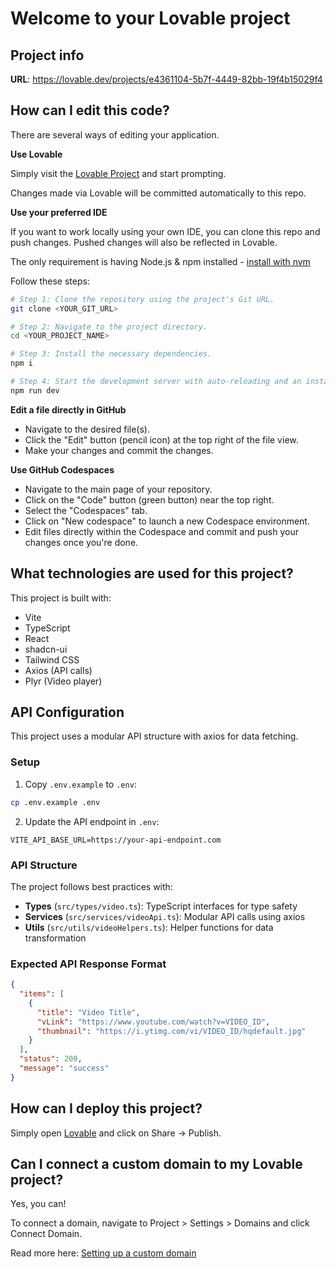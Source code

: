 # Welcome to your Lovable project

## Project info

**URL**: https://lovable.dev/projects/e4361104-5b7f-4449-82bb-19f4b15029f4

## How can I edit this code?

There are several ways of editing your application.

**Use Lovable**

Simply visit the [Lovable Project](https://lovable.dev/projects/e4361104-5b7f-4449-82bb-19f4b15029f4) and start prompting.

Changes made via Lovable will be committed automatically to this repo.

**Use your preferred IDE**

If you want to work locally using your own IDE, you can clone this repo and push changes. Pushed changes will also be reflected in Lovable.

The only requirement is having Node.js & npm installed - [install with nvm](https://github.com/nvm-sh/nvm#installing-and-updating)

Follow these steps:

```sh
# Step 1: Clone the repository using the project's Git URL.
git clone <YOUR_GIT_URL>

# Step 2: Navigate to the project directory.
cd <YOUR_PROJECT_NAME>

# Step 3: Install the necessary dependencies.
npm i

# Step 4: Start the development server with auto-reloading and an instant preview.
npm run dev
```

**Edit a file directly in GitHub**

- Navigate to the desired file(s).
- Click the "Edit" button (pencil icon) at the top right of the file view.
- Make your changes and commit the changes.

**Use GitHub Codespaces**

- Navigate to the main page of your repository.
- Click on the "Code" button (green button) near the top right.
- Select the "Codespaces" tab.
- Click on "New codespace" to launch a new Codespace environment.
- Edit files directly within the Codespace and commit and push your changes once you're done.

## What technologies are used for this project?

This project is built with:

- Vite
- TypeScript
- React
- shadcn-ui
- Tailwind CSS
- Axios (API calls)
- Plyr (Video player)

## API Configuration

This project uses a modular API structure with axios for data fetching.

### Setup

1. Copy `.env.example` to `.env`:
```sh
cp .env.example .env
```

2. Update the API endpoint in `.env`:
```
VITE_API_BASE_URL=https://your-api-endpoint.com
```

### API Structure

The project follows best practices with:
- **Types** (`src/types/video.ts`): TypeScript interfaces for type safety
- **Services** (`src/services/videoApi.ts`): Modular API calls using axios
- **Utils** (`src/utils/videoHelpers.ts`): Helper functions for data transformation

### Expected API Response Format

```json
{
  "items": [
    {
      "title": "Video Title",
      "vLink": "https://www.youtube.com/watch?v=VIDEO_ID",
      "thumbnail": "https://i.ytimg.com/vi/VIDEO_ID/hqdefault.jpg"
    }
  ],
  "status": 200,
  "message": "success"
}
```

## How can I deploy this project?

Simply open [Lovable](https://lovable.dev/projects/e4361104-5b7f-4449-82bb-19f4b15029f4) and click on Share -> Publish.

## Can I connect a custom domain to my Lovable project?

Yes, you can!

To connect a domain, navigate to Project > Settings > Domains and click Connect Domain.

Read more here: [Setting up a custom domain](https://docs.lovable.dev/features/custom-domain#custom-domain)
